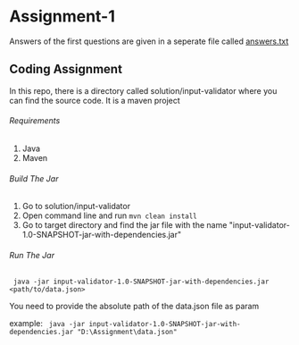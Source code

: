 # Assignment-1

Answers of the first questions are given in a seperate file called [answers.txt](https://github.com/smmohiuddin/Assignment-1/blob/main/answer.txt)  

## Coding Assignment
In this repo, there is a directory called solution/input-validator where you can find the source code. It is a maven project

###### Requirements
1. Java
2. Maven

###### Build The Jar
1. Go to solution/input-validator
2. Open command line and run ```mvn clean install```
3. Go to target directory and find the jar file with the name "input-validator-1.0-SNAPSHOT-jar-with-dependencies.jar" 

###### Run The Jar
``` java -jar input-validator-1.0-SNAPSHOT-jar-with-dependencies.jar <path/to/data.json>```

You need to provide the absolute path of the data.json file as param

example: ``` java -jar input-validator-1.0-SNAPSHOT-jar-with-dependencies.jar "D:\Assignment\data.json"```
